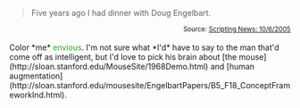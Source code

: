 <blockquote cite="http://archive.scripting.com/2005/10/06#When:4:12:22AM">Five years ago I had dinner with Doug Engelbart.</blockquote><small style="text-align:right; display:block">Source: <a href="http://archive.scripting.com/2005/10/06#When:4:12:22AM">Scripting News: 10/6/2005</a></small><br />
Color *me* <span style="color: #2a2">envious</span>.  I'm not sure what *I'd* have to say to the man that'd come off as intelligent, but I'd love to pick his brain about [the mouse](http://sloan.stanford.edu/MouseSite/1968Demo.html) and [human augmentation](http://sloan.stanford.edu/mousesite/EngelbartPapers/B5_F18_ConceptFrameworkInd.html).

